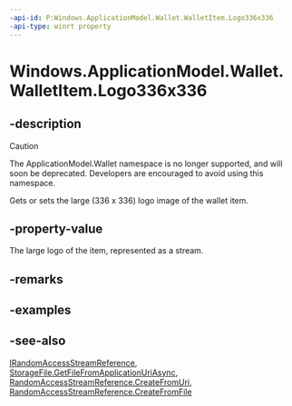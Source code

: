 ```yaml
---
-api-id: P:Windows.ApplicationModel.Wallet.WalletItem.Logo336x336
-api-type: winrt property
---
```


<!-- Property syntax
public Windows.Storage.Streams.IRandomAccessStreamReference Logo336x336 { get;  set; }
-->

# Windows.ApplicationModel.Wallet.WalletItem.Logo336x336

## -description
> [!CAUTION]
> The ApplicationModel.Wallet namespace is no longer supported, and will soon be deprecated. Developers are encouraged to avoid using this namespace.

Gets or sets the large (336 x 336) logo image of the wallet item.

## -property-value
The large logo of the item, represented as a stream.

## -remarks

## -examples

## -see-also
[IRandomAccessStreamReference](../windows.storage.streams/irandomaccessstreamreference.md), [StorageFile.GetFileFromApplicationUriAsync](../windows.storage/storagefile_getfilefromapplicationuriasync_1702427701.md), [RandomAccessStreamReference.CreateFromUri](../windows.storage.streams/randomaccessstreamreference_createfromuri_407037831.md), [RandomAccessStreamReference.CreateFromFile](../windows.storage.streams/randomaccessstreamreference_createfromfile_2143564516.md)